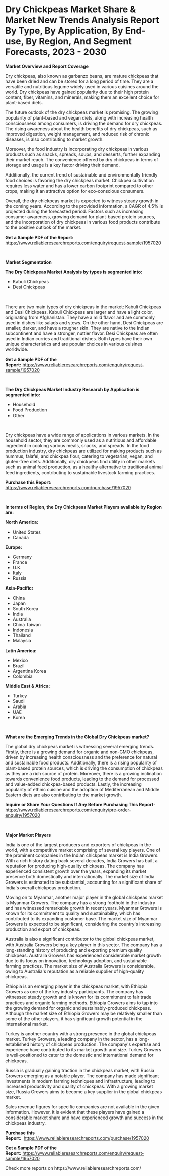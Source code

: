 <p><h1>Dry Chickpeas Market Share & Market New Trends Analysis Report By Type, By Application, By End-use, By Region, And Segment Forecasts, 2023 - 2030</h1></p><p><strong>Market Overview and Report Coverage</strong></p>
<p><p>Dry chickpeas, also known as garbanzo beans, are mature chickpeas that have been dried and can be stored for a long period of time. They are a versatile and nutritious legume widely used in various cuisines around the world. Dry chickpeas have gained popularity due to their high protein content, fiber, vitamins, and minerals, making them an excellent choice for plant-based diets.</p><p>The future outlook of the dry chickpeas market is promising. The growing popularity of plant-based and vegan diets, along with increasing health consciousness among consumers, is driving the demand for dry chickpeas. The rising awareness about the health benefits of dry chickpeas, such as improved digestion, weight management, and reduced risk of chronic diseases, is also contributing to market growth.</p><p>Moreover, the food industry is incorporating dry chickpeas in various products such as snacks, spreads, soups, and desserts, further expanding their market reach. The convenience offered by dry chickpeas in terms of storage and usage is a key factor driving their demand.</p><p>Additionally, the current trend of sustainable and environmentally friendly food choices is favoring the dry chickpeas market. Chickpea cultivation requires less water and has a lower carbon footprint compared to other crops, making it an attractive option for eco-conscious consumers.</p><p>Overall, the dry chickpeas market is expected to witness steady growth in the coming years. According to the provided information, a CAGR of 4.5% is projected during the forecasted period. Factors such as increasing consumer awareness, growing demand for plant-based protein sources, and the incorporation of dry chickpeas in various food products contribute to the positive outlook of the market.</p></p>
<p><strong>Get a Sample PDF of the Report:</strong> <a href="https://www.reliableresearchreports.com/enquiry/request-sample/1957020">https://www.reliableresearchreports.com/enquiry/request-sample/1957020</a></p>
<p>&nbsp;</p>
<p><strong>Market Segmentation</strong></p>
<p><strong>The Dry Chickpeas Market Analysis by types is segmented into:</strong></p>
<p><ul><li>Kabuli Chickpeas</li><li>Desi Chickpeas</li></ul></p>
<p>&nbsp;</p>
<p><p>There are two main types of dry chickpeas in the market: Kabuli Chickpeas and Desi Chickpeas. Kabuli Chickpeas are larger and have a light color, originating from Afghanistan. They have a mild flavor and are commonly used in dishes like salads and stews. On the other hand, Desi Chickpeas are smaller, darker, and have a rougher skin. They are native to the Indian subcontinent and have a stronger, nuttier flavor. Desi Chickpeas are often used in Indian curries and traditional dishes. Both types have their own unique characteristics and are popular choices in various cuisines worldwide.</p></p>
<p><strong>Get a Sample PDF of the Report:</strong>&nbsp;<a href="https://www.reliableresearchreports.com/enquiry/request-sample/1957020">https://www.reliableresearchreports.com/enquiry/request-sample/1957020</a></p>
<p>&nbsp;</p>
<p><strong>The Dry Chickpeas Market Industry Research by Application is segmented into:</strong></p>
<p><ul><li>Household</li><li>Food Production</li><li>Other</li></ul></p>
<p>&nbsp;</p>
<p><p>Dry chickpeas have a wide range of applications in various markets. In the household sector, they are commonly used as a nutritious and affordable ingredient in cooking various meals, snacks, and spreads. In the food production industry, dry chickpeas are utilized for making products such as hummus, falafel, and chickpea flour, catering to vegetarian, vegan, and gluten-free diets. Additionally, dry chickpeas find utility in other markets such as animal feed production, as a healthy alternative to traditional animal feed ingredients, contributing to sustainable livestock farming practices.</p></p>
<p><strong>Purchase this Report:</strong>&nbsp; <a href="https://www.reliableresearchreports.com/purchase/1957020">https://www.reliableresearchreports.com/purchase/1957020</a></p>
<p>&nbsp;</p>
<p><strong>In terms of Region, the Dry Chickpeas Market Players available by Region are:</strong></p>
<p>
    <p> <strong> North America: </strong>
        <ul>
            <li>United States</li>
            <li>Canada</li>
        </ul>
        </p> 
    <p> <strong> Europe: </strong>
        <ul>
            <li>Germany</li>
            <li>France</li>
            <li>U.K.</li>
            <li>Italy</li>
            <li>Russia</li>
        </ul>
        </p> 
    <p> <strong> Asia-Pacific: </strong>
        <ul>
            <li>China</li>
            <li>Japan</li>
            <li>South Korea</li>
            <li>India</li>
            <li>Australia</li>
            <li>China Taiwan</li>
            <li>Indonesia</li>
            <li>Thailand</li>
            <li>Malaysia</li>
        </ul>
        </p> 
    <p> <strong> Latin America: </strong>
        <ul>
            <li>Mexico</li>
            <li>Brazil</li>
            <li>Argentina Korea</li>
            <li>Colombia</li>
        </ul>
        </p> 
    <p> <strong> Middle East & Africa: </strong>
        <ul>
            <li>Turkey</li>
            <li>Saudi</li>
            <li>Arabia</li>
            <li>UAE</li>
            <li>Korea</li>
        </ul>
    </p>
    </p>
<p>&nbsp;</p>
<p><strong>What are the Emerging Trends in the Global Dry Chickpeas market?</strong></p>
<p><p>The global dry chickpeas market is witnessing several emerging trends. Firstly, there is a growing demand for organic and non-GMO chickpeas, driven by increasing health consciousness and the preference for natural and sustainable food products. Additionally, there is a rising popularity of plant-based protein sources, which is driving the consumption of chickpeas as they are a rich source of protein. Moreover, there is a growing inclination towards convenience food products, leading to the demand for processed and value-added chickpea-based products. Lastly, the increasing popularity of ethnic cuisine and the adoption of Mediterranean and Middle Eastern diets are also contributing to the market growth.</p></p>
<p><strong>Inquire or Share Your Questions If Any Before Purchasing This Report</strong>- <a href="https://www.reliableresearchreports.com/enquiry/pre-order-enquiry/1957020">https://www.reliableresearchreports.com/enquiry/pre-order-enquiry/1957020</a></p>
<p>&nbsp;</p>
<p><strong>Major Market Players</strong></p>
<p><p>India is one of the largest producers and exporters of chickpeas in the world, with a competitive market comprising of several key players. One of the prominent companies in the Indian chickpeas market is India Growers. With a rich history dating back several decades, India Growers has built a reputation for producing high-quality chickpeas. The company has experienced consistent growth over the years, expanding its market presence both domestically and internationally. The market size of India Growers is estimated to be substantial, accounting for a significant share of India's overall chickpeas production.</p><p>Moving on to Myanmar, another major player in the global chickpeas market is Myanmar Growers. The company has a strong foothold in the industry and has witnessed remarkable growth in recent years. Myanmar Growers is known for its commitment to quality and sustainability, which has contributed to its expanding customer base. The market size of Myanmar Growers is expected to be significant, considering the country's increasing production and export of chickpeas.</p><p>Australia is also a significant contributor to the global chickpeas market, with Australia Growers being a key player in this sector. The company has a long-standing history of producing and exporting premium quality chickpeas. Australia Growers has experienced considerable market growth due to its focus on innovation, technology adoption, and sustainable farming practices. The market size of Australia Growers is considerable, owing to Australia's reputation as a reliable supplier of high-quality chickpeas.</p><p>Ethiopia is an emerging player in the chickpeas market, with Ethiopia Growers as one of the key industry participants. The company has witnessed steady growth and is known for its commitment to fair trade practices and organic farming methods. Ethiopia Growers aims to tap into the growing demand for organic and sustainably-produced chickpeas. Although the market size of Ethiopia Growers may be relatively smaller than some of the other players, it has significant growth potential in the international market.</p><p>Turkey is another country with a strong presence in the global chickpeas market. Turkey Growers, a leading company in the sector, has a long-established history of chickpeas production. The company's expertise and experience have contributed to its market growth and size. Turkey Growers is well-positioned to cater to the domestic and international demand for chickpeas.</p><p>Russia is gradually gaining traction in the chickpeas market, with Russia Growers emerging as a notable player. The company has made significant investments in modern farming techniques and infrastructure, leading to increased productivity and quality of chickpeas. With a growing market size, Russia Growers aims to become a key supplier in the global chickpeas market.</p><p>Sales revenue figures for specific companies are not available in the given information. However, it is evident that these players have gained a considerable market share and have experienced growth and success in the chickpeas industry.</p></p>
<p><strong>Purchase this Report:</strong>&nbsp;&nbsp;<a href="https://www.reliableresearchreports.com/purchase/1957020">https://www.reliableresearchreports.com/purchase/1957020</a></p>
<p></p>
<p><strong>Get a Sample PDF of the Report:</strong>&nbsp;<a href="https://www.reliableresearchreports.com/enquiry/request-sample/1957020">https://www.reliableresearchreports.com/enquiry/request-sample/1957020</a></p>
<p>Check more reports on https://www.reliableresearchreports.com/</p>